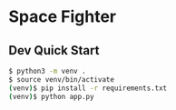 # Space Fighter

## Dev Quick Start

````bash
$ python3 -m venv .
$ source venv/bin/activate
(venv)$ pip install -r requirements.txt
(venv)$ python app.py
````

